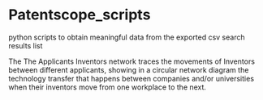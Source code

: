 # Patentscope_scripts
python scripts to obtain meaningful data from the exported csv search results list

The The Applicants Inventors network traces the movements of Inventors between different applicants, showing in a circular network diagram the technology transfer that happens between companies and/or universities when their inventors move from one workplace to the next.
